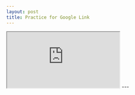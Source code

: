 ```yaml
---
layout: post
title: Practice for Google Link
---
```

<iframe src="https://www.google.com"> </iframe>
---
